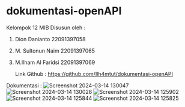 # dokumentasi-openAPI
Kelompok 12 MIB
Disusun oleh :
1. Dion Danianto        22091397058
2. M. Sultonun Naim     22091397065
3. M.Ilham Al Faridsi   22091397069

   Link Github :
   https://github.com/Ilh4mtut/dokumentasi-openAPI


Dokumentasi :
![Screenshot 2024-03-14 130047](https://github.com/Ilh4mtut/dokumentasi-openAPI/assets/124503055/b9777a79-43bd-4a9d-87b4-26573205deaf)
![Screenshot 2024-03-14 130028](https://github.com/Ilh4mtut/dokumentasi-openAPI/assets/124503055/01aaddd3-0324-465e-b2ed-0ea2a72cd7d6)
![Screenshot 2024-03-14 125902](https://github.com/Ilh4mtut/dokumentasi-openAPI/assets/124503055/e5a5abc0-5e0f-4f94-89d2-617427fd1444)
![Screenshot 2024-03-14 125844](https://github.com/Ilh4mtut/dokumentasi-openAPI/assets/124503055/b3d7d59b-5679-446c-904f-22883378ceda)
![Screenshot 2024-03-14 125825](https://github.com/Ilh4mtut/dokumentasi-openAPI/assets/124503055/a5381ef9-fbb8-4def-8273-58c032c45d16)
